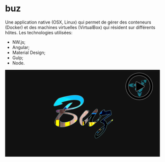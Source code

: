 # buz

Une application native (OSX, Linux) qui permet de gérer des conteneurs (Docker) et des machines virtuelles (VirtualBox) qui résident sur différents hôtes. Les technologies utilisées:
* NW.js;
* Angular;
* Material Design;
* Gulp;
* Node.

[![Buz](./buz.png#center)]( https://youtu.be/8bjlQ7gY1ac "Buzz")
